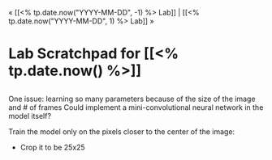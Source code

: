 « [[<% tp.date.now("YYYY-MM-DD", -1) %> Lab]] | [[<% tp.date.now("YYYY-MM-DD", 1) %> Lab]] » 
# Lab Scratchpad for [[<% tp.date.now() %>]]
## 
One issue: learning so many parameters because of the size of the image and # of frames
Could implement a mini-convolutional neural network in the model itself?

Train the model only on the pixels closer to the center of the image:
- Crop it to be 25x25